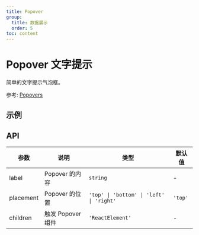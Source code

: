 ```yaml
---
title: Popover
group:
  title: 数据展示
  order: 5
toc: content
---
```


# Popover 文字提示

简单的文字提示气泡框。

参考: [Popovers](https://www.getpapercss.com/docs/components/popovers/)

## 示例

<code src="./demos/PopoverBase.tsx" title="基本" description="可以包裹任何元素, 使用`placement`控制出现的位置"></code>

## API

| 参数      | 说明              | 类型                                     | 默认值  |
| --------- | ----------------- | ---------------------------------------- | ------- |
| label     | Popover 的内容    | `string`                                 | -       |
| placement | Popover 的位置    | `'top' \| 'bottom' \| 'left' \| 'right'` | `'top'` |
| children  | 触发 Popover 组件 | `'ReactElement'`                         | -       |
